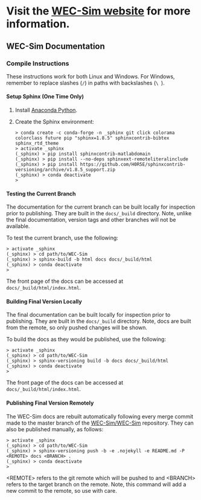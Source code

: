 # Visit the [WEC-Sim website](http://wec-sim.github.io/WEC-Sim) for more information.

## WEC-Sim Documentation

### Compile Instructions

These instructions work for both Linux and Windows. For Windows, remember to
replace slashes (`/`) in paths with backslashes (`\ `).

#### Setup Sphinx (One Time Only)

1. Install [Anaconda Python](https://www.anaconda.com/distribution/).

2. Create the Sphinx environment:
   
   ```
   > conda create -c conda-forge -n _sphinx git click colorama colorclass future pip "sphinx=1.8.5" sphinxcontrib-bibtex sphinx_rtd_theme 
   > activate _sphinx
   (_sphinx) > pip install sphinxcontrib-matlabdomain
   (_sphinx) > pip install --no-deps sphinxext-remoteliteralinclude
   (_sphinx) > pip install https://github.com/H0R5E/sphinxcontrib-versioning/archive/v1.8.5_support.zip
   (_sphinx) > conda deactivate
   >
   ```

#### Testing the Current Branch

The documentation for the current branch can be built locally for inspection 
prior to publishing. They are built in the `docs/_build` directory. Note, 
unlike the final documentation, version tags and other branches will not be 
available. 

To test the current branch, use the following:

```
> activate _sphinx
(_sphinx) > cd path/to/WEC-Sim
(_sphinx) > sphinx-build -b html docs docs/_build/html
(_sphinx) > conda deactivate
>
```

The front page of the docs can be accessed at 
`docs/_build/html/index.html`. 

#### Building Final Version Locally

The final documentation can be built locally for inspection prior to 
publishing. They are built in the `docs/_build` directory. Note, docs are built 
from the remote, so only pushed changes will be shown. 

To build the docs as they would be published, use the following:

```
> activate _sphinx
(_sphinx) > cd path/to/WEC-Sim
(_sphinx) > sphinx-versioning build -b docs docs/_build/html
(_sphinx) > conda deactivate
>
```

The front page of the docs can be accessed at 
`docs/_build/html/index.html`. 

#### Publishing Final Version Remotely

The WEC-Sim docs are rebuilt automatically following every merge commit made 
to the master branch of the [WEC-Sim/WEC-Sim](
https://github.com/WEC-Sim/WEC-Sim) repository. They can also be  published 
manually, as follows:

```
> activate _sphinx
(_sphinx) > cd path/to/WEC-Sim
(_sphinx) > sphinx-versioning push -b -e .nojekyll -e README.md -P <REMOTE> docs <BRANCH> .
(_sphinx) > conda deactivate
>
```

\<REMOTE\> refers to the git remote which will be pushed to and \<BRANCH\> 
refers to the target branch on the remote. Note, this command will add a new 
commit to the remote, so use with care.
